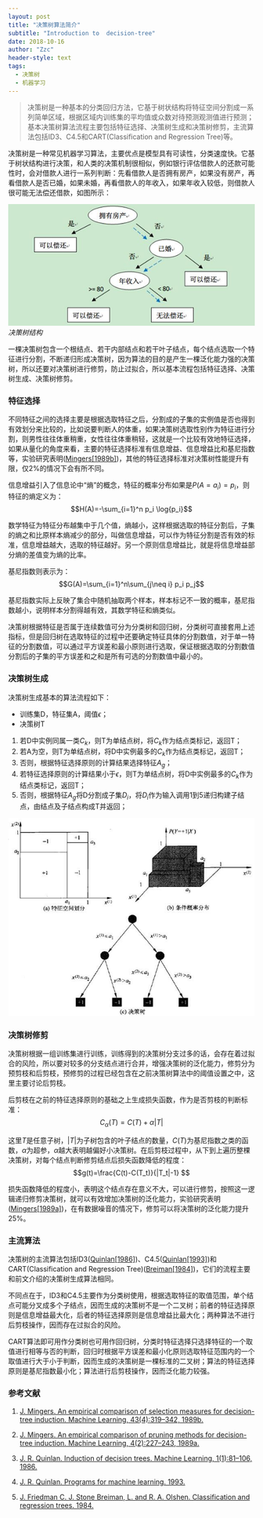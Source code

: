 ```yaml
---
layout: post
title: "决策树算法简介"
subtitle: "Introduction to  decision-tree"
date: 2018-10-16
author: "Zzc"
header-style: text
tags:
  - 决策树
  - 机器学习
---
```


>决策树是一种基本的分类回归方法，它基于树状结构将特征空间分割成一系列简单区域，根据区域内训练集的平均值或众数对待预测观测值进行预测；基本决策树算法流程主要包括特征选择、决策树生成和决策树修剪，主流算法包括ID3、C4.5和CART(Classification and Regression Tree)等。

决策树是一种常见机器学习算法，主要优点是模型具有可读性，分类速度快。它基于树状结构进行决策，和人类的决策机制很相似，例如银行评估借款人的还款可能性时，会对借款人进行一系列判断：先看借款人是否拥有房产，如果没有房产，再看借款人是否已婚，如果未婚，再看借款人的年收入，如果年收入较低，则借款人很可能无法偿还借款，如图所示：

![img](/img/in-post/post-decision-tree/timg.jpg)
*决策树结构*

一棵决策树包含一个根结点、若干内部结点和若干叶子结点，每个结点选取一个特征进行分割，不断递归形成决策树，因为算法的目的是产生一棵泛化能力强的决策树，所以还要对决策树进行修剪，防止过拟合，所以基本流程包括特征选择、决策树生成、决策树修剪。

### 特征选择

不同特征之间的选择主要是根据选取特征之后，分割成的子集的实例值是否也得到有效划分来比较的，比如说要判断人的体重，如果决策树选取性别作为特征进行分割，则男性往往体重稍重，女性往往体重稍轻，这就是一个比较有效地特征选择，如果从量化的角度来看，主要的特征选择标准有信息增益、信息增益比和基尼指数等，实验研究表明([Mingers[1989b]](#ref1))，其他的特征选择标准对决策树性能提升有限，仅2%的情况下会有所不同。

信息增益引入了信息论中“熵”的概念，特征的概率分布如果是$P(A=a_i)=p_i$，则特征的熵定义为：$$H(A)=-\sum_{i=1}^n p_i \log{p_i}$$

数学特征为特征分布越集中于几个值，熵越小，这样根据选取的特征分割后，子集的熵之和比原样本熵减少的部分，叫做信息增益，可以作为特征分割是否有效的标准，信息增益越大，选取的特征越好。另一个原则信息增益比，就是将信息增益部分熵的差值变为熵的比率。

基尼指数则表示为：$$G(A)=\sum_{i=1}^n\sum_{j\neq i} p_i p_j$$

基尼指数实际上反映了集合中随机抽取两个样本，样本标记不一致的概率，基尼指数越小，说明样本分割得越有效，其数学特征和熵类似。

决策树根据特征是否属于连续数值可分为分类树和回归树，分类树可直接套用上述指标，但是回归树在选取特征的过程中还要确定特征具体的分割数值，对于单一特征的分割数值，可以通过平方误差和最小原则进行选取，保证根据选取的分割数值分割后的子集的平方误差和之和是所有可选的分割数值中最小的。

### 决策树生成

决策树生成基本的算法流程如下：

- 训练集D，特征集A，阈值$\epsilon$；
- 决策树T

1. 若D中实例同属一类$C_k$，则T为单结点树，将$C_k$作为结点类标记，返回T；
2. 若A为空，则T为单结点树，将D中实例最多的$C_k$作为结点类标记，返回T；
3. 否则，根据特征选择原则的计算结果选择特征$A_g$；
4. 若特征选择原则的计算结果小于$\epsilon$，则T为单结点树，将D中实例最多的$C_k$作为结点类标记，返回T；
5. 否则，根据特征$A_g$将D分割成子集$D_i$，将$D_i$作为输入调用1到5递归构建子结点，由结点及子结点构成T并返回；

![img](/img/in-post/post-decision-tree/tree.png)

### 决策树修剪

决策树根据一组训练集进行训练，训练得到的决策树分支过多的话，会存在着过拟合的风险，所以要对较多的分支结点进行合并，增强决策树的泛化能力，修剪分为预剪枝和后剪枝，预修剪的过程已经包含在之前决策树算法中的阈值设置之中，这里主要讨论后剪枝。

后剪枝在之前的特征选择原则的基础之上生成损失函数，作为是否剪枝的判断标准：$$C_{\alpha}(T)=C(T)+\alpha |T|$$

这里$T$是任意子树，$|T|$为子树包含的叶子结点的数量，$C(T)$为基尼指数之类的函数，$\alpha$为超参，$\alpha$越大表明越偏好小决策树。在后剪枝过程中，从下到上遍历整棵决策树，对每个结点判断修剪结点后损失函数降低的程度：$$g(t)=\frac{C(t)-C(T_t)}{|T_t|-1}
$$

损失函数降低的程度小，表明这个结点存在意义不大，可以进行修剪，按照这一逻辑递归修剪决策树，就可以有效增加决策树的泛化能力，实验研究表明([Mingers[1989a]](#ref2))，在有数据噪音的情况下，修剪可以将决策树的泛化能力提升25%。

### 主流算法

决策树的主流算法包括ID3([Quinlan[1986]](#ref3))、C4.5([Quinlan[1993]](#ref4))和CART(Classification and Regression Tree)([Breiman[1984]](#ref5))，它们的流程主要和前文介绍的决策树生成算法相同。

不同点在于，ID3和C4.5主要作为分类树使用，根据选取特征的取值范围，单个结点可能分叉成多个子结点，因而生成的决策树不是一个二叉树；前者的特征选择原则是信息增益最大化，后者的特征选择原则是信息增益比最大化；两种算法不进行后剪枝操作，因而存在过拟合的风险。

CART算法即可用作分类树也可用作回归树，分类时特征选择只选择特征的一个取值进行相等与否的判断，回归时根据平方误差和最小化原则选取特征范围内的一个取值进行大于小于判断，因而生成的决策树是一棵标准的二叉树；算法的特征选择原则是基尼指数最小化；算法进行后剪枝操作，因而泛化能力较强。

### 参考文献

1. <a id="ref1">[J. Mingers. An empirical comparison of selection measures for decision-tree induction. Machine Learning, 43(4):319–342, 1989b.](https://link.springer.com/article/10.1007/BF00116837)</a>

2. <a id="ref2">[J. Mingers. An empirical comparison of pruning methods for decision-tree induction. Machine Learning, 4(2):227–243, 1989a.](https://link.springer.com/article/10.1023/A%3A1022604100933)</a>

3. <a id="ref3">[J. R. Quinlan. Induction of decision trees. Machine Learning, 1(1):81–106, 1986.](https://link.springer.com/article/10.1007/BF00116251)</a>

4. <a id="ref4">[J. R. Quinlan. Programs for machine learning. 1993.](https://link.springer.com/article/10.1007%2FBF00993309)</a>

5. <a id="ref5">[J. Friedman C. J. Stone Breiman, L. and R. A. Olshen. Classification and regression trees. 1984.](https://www.jstor.org/stable/2530946)</a>
